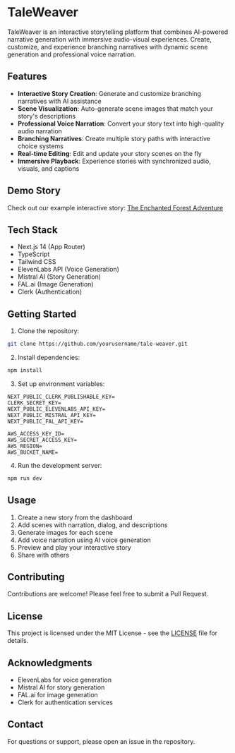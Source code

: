 # TaleWeaver

TaleWeaver is an interactive storytelling platform that combines AI-powered narrative generation with immersive audio-visual experiences. Create, customize, and experience branching narratives with dynamic scene generation and professional voice narration.

## Features

- **Interactive Story Creation**: Generate and customize branching narratives with AI assistance
- **Scene Visualization**: Auto-generate scene images that match your story's descriptions
- **Professional Voice Narration**: Convert your story text into high-quality audio narration
- **Branching Narratives**: Create multiple story paths with interactive choice systems
- **Real-time Editing**: Edit and update your story scenes on the fly
- **Immersive Playback**: Experience stories with synchronized audio, visuals, and captions

## Demo Story

Check out our example interactive story:
[The Enchanted Forest Adventure](https://taleweaver123.vercel.app/story/cm7hy6hm90000kz0361ewggyq/play)

## Tech Stack

- Next.js 14 (App Router)
- TypeScript
- Tailwind CSS
- ElevenLabs API (Voice Generation)
- Mistral AI (Story Generation)
- FAL.ai (Image Generation)
- Clerk (Authentication)

## Getting Started

1. Clone the repository:
```bash
git clone https://github.com/yourusername/tale-weaver.git
```

2. Install dependencies:
```bash
npm install
```

3. Set up environment variables:
```env
NEXT_PUBLIC_CLERK_PUBLISHABLE_KEY=
CLERK_SECRET_KEY=
NEXT_PUBLIC_ELEVENLABS_API_KEY=
NEXT_PUBLIC_MISTRAL_API_KEY=
NEXT_PUBLIC_FAL_API_KEY=

AWS_ACCESS_KEY_ID=
AWS_SECRET_ACCESS_KEY=
AWS_REGION=
AWS_BUCKET_NAME=
```

4. Run the development server:
```bash
npm run dev
```

## Usage

1. Create a new story from the dashboard
2. Add scenes with narration, dialog, and descriptions
3. Generate images for each scene
4. Add voice narration using AI voice generation
5. Preview and play your interactive story
6. Share with others

## Contributing

Contributions are welcome! Please feel free to submit a Pull Request.

## License

This project is licensed under the MIT License - see the [LICENSE](LICENSE) file for details.

## Acknowledgments

- ElevenLabs for voice generation
- Mistral AI for story generation
- FAL.ai for image generation
- Clerk for authentication services

## Contact

For questions or support, please open an issue in the repository.
